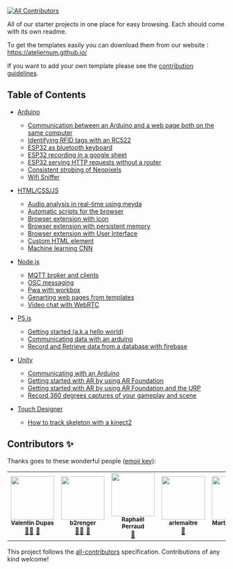 <!-- ALL-CONTRIBUTORS-BADGE:START - Do not remove or modify this section -->

[![All Contributors](https://img.shields.io/badge/all_contributors-5-orange.svg?style=flat-square)](#contributors-)

<!-- ALL-CONTRIBUTORS-BADGE:END -->

All of our starter projects in one place for easy browsing. Each should come with its own readme.

To get the templates easily you can download them from our website : https://ateliernum.github.io/

If you want to add your own template please see the [contribution guidelines](CONTRIBUTING.md).

## Table of Contents

- [Arduino](Arduino)

  - [Communication between an Arduino and a web page both on the same computer](Arduino/Arduino_WS_Webpage/)
  - [Identifying RFID tags with an RC522](Arduino/RC522/)
  - [ESP32 as bluetooth keyboard](Arduino/ESP32_BLE_Keyboard/)
  - [ESP32 recording in a google sheet](Arduino/ESP32_google_sheet/)
  - [ESP32 serving HTTP requests without a router](Arduino/ESP32_softAP/)
  - [Consistent strobing of Neopixels](Arduino/strobe/)
  - [Wifi Sniffer](Arduino/Wifi_sniffer)

- [HTML/CSS/JS](HTML-CSS-JS)

  - [Audio analysis in real-time using meyda](HTML-CSS-JS/audio_analysis_with_meyda/)
  - [Automatic scripts for the browser](HTML-CSS-JS/browser_script)
  - [Browser extension with icon](HTML-CSS-JS/browser_extension_with_icon)
  - [Browser extension with persistent memory](HTML-CSS-JS/browser_extension_with_persistent_variables)
  - [Browser extension with User Interface](HTML-CSS-JS/browser_extension_with_UI)
  - [Custom HTML element](HTML-CSS-JS/custom_element)
  - [Machine learning CNN](HTML-CSS-JS/machine_learning_CNN)

- [Node.js](nodeJS)

  - [MQTT broker and clients](nodeJS/mqtt)
  - [OSC messaging](nodeJS/osc)
  - [Pwa with workbox](nodeJS/pwa_with_workbox)
  - [Genarting web pages from templates](nodeJS/templating/)
  - [Video chat with WebRTC](nodeJS/webRTC)

- [P5.js](p5JS)

  - [Getting started (a.k.a hello world)](p5JS/hello_world)
  - [Communicating data with an arduino](p5JS/with_arduino_over_serial)
  - [Record and Retrieve data from a database with firebase](p5JS/database_with_firebase)

- [Unity](Unity)

  - [Communicating with an Arduino](Unity/Arduino_Unity_communication)
  - [Getting started with AR by using AR Foundation](Unity/hello_AR_Foundation)
  - [Getting started with AR by using AR Foundation and the URP](Unity/hello_AR_Foundation_with_URP)
  - [Record 360 degrees captures of your gameplay and scene](Unity/Video360_Generator/)

- [Touch Designer](TouchDesigner)

  - [How to track skeleton with a kinect2](TouchDesigner/SkeletonTracking_with_kinect2/)

## Contributors ✨

Thanks goes to these wonderful people ([emoji key](https://allcontributors.org/docs/en/emoji-key)):

<!-- ALL-CONTRIBUTORS-LIST:START - Do not remove or modify this section -->
<!-- prettier-ignore-start -->
<!-- markdownlint-disable -->
<table>
  <tr>
    <td align="center"><a href="https://github.com/zhakkarn"><img src="https://avatars.githubusercontent.com/u/6611316?v=4?s=100" width="100px;" alt=""/><br /><sub><b>Valentin Dupas</b></sub></a><br /><a href="#mentoring-zhakkarn" title="Mentoring">🧑‍🏫</a> <a href="#templates-zhakkarn" title="Has published some templates">📝</a></td>
    <td align="center"><a href="http://b2renger.github.io/"><img src="https://avatars.githubusercontent.com/u/1818874?v=4?s=100" width="100px;" alt=""/><br /><sub><b>b2renger</b></sub></a><br /><a href="#mentoring-b2renger" title="Mentoring">🧑‍🏫</a> <a href="#templates-b2renger" title="Has published some templates">📝</a></td>
    <td align="center"><a href="https://github.com/R4ph3rd"><img src="https://avatars.githubusercontent.com/u/43202876?v=4?s=100" width="100px;" alt=""/><br /><sub><b>Raphaël Perraud</b></sub></a><br /><a href="#templates-R4ph3rd" title="Has published some templates">📝</a></td>
    <td align="center"><a href="https://www.armandlemaitre.fr/"><img src="https://avatars.githubusercontent.com/u/33665471?v=4?s=100" width="100px;" alt=""/><br /><sub><b>arlemaitre</b></sub></a><br /><a href="#templates-arlemaitre" title="Has published some templates">📝</a></td>
    <td align="center"><a href="https://github.com/MartinCailleau"><img src="https://avatars.githubusercontent.com/u/3032847?v=4?s=100" width="100px;" alt=""/><br /><sub><b>Martin Cailleau</b></sub></a><br /><a href="#templates-MartinCailleau" title="Has published some templates">📝</a></td>
  </tr>
</table>

<!-- markdownlint-restore -->
<!-- prettier-ignore-end -->

<!-- ALL-CONTRIBUTORS-LIST:END -->

This project follows the [all-contributors](https://github.com/all-contributors/all-contributors) specification. Contributions of any kind welcome!
